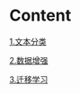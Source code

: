 # Content

[1.文本分类](https://www.cnblogs.com/54hys/p/12343458.html)

[2.数据增强](https://www.cnblogs.com/54hys/p/12340652.html)

[3.迁移学习](https://www.cnblogs.com/54hys/p/12340859.html)